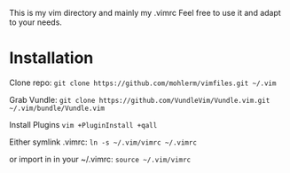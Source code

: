 This is my vim directory and mainly my .vimrc
Feel free to use it and adapt to your needs.

Installation
============

Clone repo:
`git clone https://github.com/mohlerm/vimfiles.git ~/.vim`

Grab Vundle:
`git clone https://github.com/VundleVim/Vundle.vim.git ~/.vim/bundle/Vundle.vim`

Install Plugins
`vim +PluginInstall +qall`

Either symlink .vimrc:
`ln -s ~/.vim/vimrc ~/.vimrc`

or import in in your ~/.vimrc:
`source ~/.vim/vimrc`

